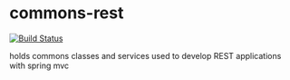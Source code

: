 # commons-rest

[![Build Status](https://travis-ci.org/rocketbase-io/commons-rest.svg?branch=master)](https://travis-ci.org/rocketbase-io/commons-rest)

holds commons classes and services used to develop REST applications with spring mvc
